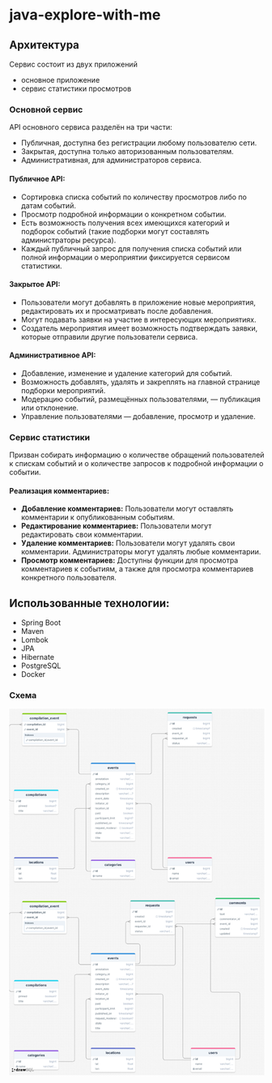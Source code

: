 # java-explore-with-me



## Архитектура

Сервис состоит из двух приложений
- основное приложение
- сервис статистики просмотров

### Основной сервис

API основного сервиса разделён на три части:
* Публичная, доступна без регистрации любому пользователю сети.
* Закрытая, доступна только авторизованным пользователям.
* Административная, для администраторов сервиса.

#### Публичное API:

* Сортировка списка событий по количеству просмотров либо по датам событий.
* Просмотр подробной информации о конкретном событии.
* Есть возможность получения всех имеющихся категорий и подборок событий (такие подборки могут составлять администраторы ресурса).
* Каждый публичный запрос для получения списка событий или полной информации о мероприятии фиксируется сервисом статистики.

#### Закрытое API:

* Пользователи могут добавлять в приложение новые мероприятия, редактировать их и просматривать после добавления.
* Могут подавать заявки на участие в интересующих мероприятиях.
* Создатель мероприятия имеет возможность подтверждать заявки, которые отправили другие пользователи сервиса.

#### Административное API:

* Добавление, изменение и удаление категорий для событий.
* Возможность добавлять, удалять и закреплять на главной странице подборки мероприятий.
* Модерацию событий, размещённых пользователями, — публикация или отклонение.
* Управление пользователями — добавление, просмотр и удаление.

### Сервис статистики

Призван собирать информацию о количестве обращений пользователей к спискам событий и о количестве запросов к подробной информации о событии.

#### **Реализация комментариев:**

* **Добавление комментариев:** Пользователи могут оставлять комментарии к опубликованным событиям.
* **Редактирование комментариев:** Пользователи могут редактировать свои комментарии.
* **Удаление комментариев:** Пользователи могут удалять свои комментарии. Администраторы могут удалять любые комментарии.
* **Просмотр комментариев:** Доступны функции для просмотра комментариев к событиям, а также для просмотра комментариев конкретного пользователя.


## Использованные технологии:

* Spring Boot
* Maven
* Lombok
* JPA
* Hibernate
* PostgreSQL
* Docker

### Схема
![drawSQL-image-export-2024-07-14.png](drawSQL-image-export-2024-07-14.png)